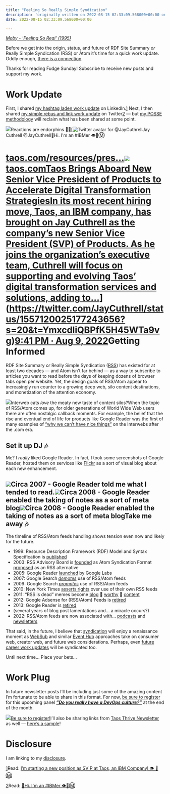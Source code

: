 ```yaml
---
title: "Feeling So Really Simple Syndication"
description: 'originally written on 2022-08-15 02:33:09.568000+00:00 on LAMP with vi, WordPress, Jekyll, Gatsby Cloud, Netlify, Revue, Substack, or Buttondown'
date: 2022-08-15 02:33:09.568000+00:00

---
```


*[Moby - 'Feeling So Real' (1995)](https://www.youtube.com/watch?v=Ju2L6NhSebQ)*

Before we get into the origin, status, and future of RDF Site Summary *or* Really Simple Syndication (RSS) or Atom it’s time for a quick work update. Oddly enough, [there is a connection](https://www.techmeme.com/220811/p27#a220811p27).

Thanks for reading Fudge Sunday! Subscribe to receive new posts and support my work.

Work Update
===========

First, I shared [my hashtag laden work update](https://www.linkedin.com/posts/jaycuthrell_digitaltransformation-servicesolutions-finops-activity-6962755116223315969-AjQh) on LinkedIn.[1](#footnote-1) Next, I then shared [my simple rebus and link work update](https://twitter.com/JayCuthrell/status/1557120025177243656) on Twitter[2](#footnote-2) — but [my POSSE methodology](https://sunday.fudge.org/p/me-and-my-posse) will reclaim what has been shared at some point.

[![](https://bucketeer-e05bbc84-baa3-437e-9518-adb32be77984.s3.amazonaws.com/public/images/9be21b04-9ab5-405a-a6b5-5c4326224063_906x1326.png)](https://www.linkedin.com/posts/jaycuthrell_digitaltransformation-servicesolutions-finops-activity-6962755116223315969-AjQh)Reactions are endorphins 🙏🤓[![Twitter avatar for @JayCuthrell](https://substackcdn.com/image/twitter_name/w_96/JayCuthrell.jpg)Jay Cuthrell @JayCuthrell👋Hi. I'm an #IBMer 👁🐝Ⓜ️

[taos.com/resources/pres…](https://www.taos.com/resources/press-releases/taos-brings-aboard-new-senior-vice-president-of-products-to-accelerate-digital-transformation-strategies/)[![](https://bucketeer-e05bbc84-baa3-437e-9518-adb32be77984.s3.amazonaws.com/public/images/66dee875-26c9-42df-9317-7c3b7f294ac4_1200x628.jpeg)taos.comTaos Brings Aboard New Senior Vice President of Products to Accelerate Digital Transformation StrategiesIn its most recent hiring move, Taos, an IBM company, has brought on Jay Cuthrell as the company’s new Senior Vice President (SVP) of Products. As he joins the organization’s executive team, Cuthrell will focus on supporting and evolving Taos’ digital transformation services and solutions, adding to…](https://www.taos.com/resources/press-releases/taos-brings-aboard-new-senior-vice-president-of-products-to-accelerate-digital-transformation-strategies/)](https://twitter.com/JayCuthrell/status/1557120025177243656?s=20&t=YmxcdliQBPfK5H45WTa9vg)[9:41 PM ∙ Aug 9, 2022](https://twitter.com/JayCuthrell/status/1557120025177243656?s=20&t=YmxcdliQBPfK5H45WTa9vg)Getting Informed
================

RDF Site Summary *or* Really Simple Syndication ([RSS](https://en.wikipedia.org/wiki/RSS)) has existed for at least two decades — and Atom isn’t far behind — as a way to subscribe to articles you want to read before the days of keeping dozens of browser tabs open per website. Yet, the design goals of RSS/Atom appear to increasingly run counter to a growing deep web, silo content destinations, and monetization of the attention economy.

[![](https://bucketeer-e05bbc84-baa3-437e-9518-adb32be77984.s3.amazonaws.com/public/images/42139b5b-e242-49eb-a471-dda8763ad853_590x423.jpeg)](https://substackcdn.com/image/fetch/f_auto,q_auto:good,fl_progressive:steep/https%3A%2F%2Fbucketeer-e05bbc84-baa3-437e-9518-adb32be77984.s3.amazonaws.com%2Fpublic%2Fimages%2F42139b5b-e242-49eb-a471-dda8763ad853_590x423.jpeg)Interweb cats *love* the meaty new taste of content silos?When the topic of RSS/Atom comes up, for older generations of World Wide Web users there are often nostalgic callback moments. For example, the belief that the rise and eventual end of life for products like Google Reader was the first of many examples of [“why we can’t have nice things”](https://googleblog.blogspot.com/2013/03/a-second-spring-of-cleaning.html) on the Interwebs after the .com era.

Set it up DJ 🎶
--------------

Me? I *really* liked Google Reader. In fact, I took some screenshots of Google Reader, hosted them on services like [Flickr](https://www.flickr.com/services/feeds/) as a sort of visual blog about each new enhancement.

[![](https://bucketeer-e05bbc84-baa3-437e-9518-adb32be77984.s3.amazonaws.com/public/images/4ee8e0dc-1abc-48d7-b3a2-ae817e696cdf_936x600.png)](https://substackcdn.com/image/fetch/f_auto,q_auto:good,fl_progressive:steep/https%3A%2F%2Fbucketeer-e05bbc84-baa3-437e-9518-adb32be77984.s3.amazonaws.com%2Fpublic%2Fimages%2F4ee8e0dc-1abc-48d7-b3a2-ae817e696cdf_936x600.png)Circa 2007 - Google Reader told me what I tended to read.[![](https://bucketeer-e05bbc84-baa3-437e-9518-adb32be77984.s3.amazonaws.com/public/images/f858e42c-daf8-46b9-80b9-464e5e89e1c8_894x426.png)](https://substackcdn.com/image/fetch/f_auto,q_auto:good,fl_progressive:steep/https%3A%2F%2Fbucketeer-e05bbc84-baa3-437e-9518-adb32be77984.s3.amazonaws.com%2Fpublic%2Fimages%2Ff858e42c-daf8-46b9-80b9-464e5e89e1c8_894x426.png)Circa 2008 - Google Reader enabled the taking of notes as a sort of meta blog[![](https://bucketeer-e05bbc84-baa3-437e-9518-adb32be77984.s3.amazonaws.com/public/images/f33eb851-3874-4b46-8d03-c4d47c5f331a_769x380.png)](https://substackcdn.com/image/fetch/f_auto,q_auto:good,fl_progressive:steep/https%3A%2F%2Fbucketeer-e05bbc84-baa3-437e-9518-adb32be77984.s3.amazonaws.com%2Fpublic%2Fimages%2Ff33eb851-3874-4b46-8d03-c4d47c5f331a_769x380.png)Circa 2008 - Google Reader enabled the taking of notes as a sort of meta blogTake me away 🎶
--------------

The timeline of RSS/Atom feeds handling shows tension even now and likely for the future.

* 1999: Resource Description Framework (RDF) Model and Syntax Specification is [published](https://www.w3.org/TR/1999/REC-rdf-syntax-19990222/)
* 2003: RSS Advisory Board is [founded](https://web.archive.org/web/20060131103336/http://www.rssboard.org/) as Atom Syndication Format [proposed](https://web.archive.org/web/20030703063636/http://www.tbray.org/ongoing/When/200x/2003/06/23/SamsPie) as an RSS alternative
* 2005: Google Reader [launched](https://www.techmeme.com/051008/p21#a051008p21) by Google Labs
* 2007: Google Search *[demotes](https://www.techmeme.com/071219/p39#a071219p39)* use of RSS/Atom feeds
* 2009: Google Search *[promotes](https://www.techmeme.com/091030/p10#a091030p10)* use of RSS/Atom feeds
* 2010: New York Times [asserts rights](https://www.techmeme.com/100608/p31#a100608p31) over use of their own RSS feeds
* 2011: “RSS is dead” memes become [blog](https://www.techmeme.com/110104/p70#a110104p70) 👏 [worthy](https://web.archive.org/web/20110423010906/http://chrisyeh.blogspot.com/2011/04/death-of-feed.html) 👏 [content](https://web.archive.org/web/20110508222044/http://www.staynalive.com/2011/05/twitter-and-facebook-both-quietly-kill.html)
* 2012: Google Adsense for (RSS/Atom) Feeds is [retired](https://www.techmeme.com/120928/p38#a120928p38)
* 2013: Google Reader is [retired](https://killedbygoogle.com)
* (several years of blog post lamentations and… a miracle occurs?)
* 2022: RSS/Atom feeds are now associated with… [podcasts](https://www.techmeme.com/220330/p34#a220330p34) and [newsletters](https://www.techmeme.com/201216/p17#a201216p17)

That said, in the future, I believe that [syndication](https://indieweb.org/Category:syndication) will enjoy a renaissance moment as [WebSub](https://www.w3.org/blog/news/archives/6787) and similar [Event Hub](https://dev.twitch.tv/docs/eventsub) approaches take on consumer web, creator web, and future web considerations. Perhaps, even [future career work updates](https://www.techmeme.com/220811/p27#a220811p27) will be syndicated too.

Until next time… Place your bets…

Work Plug
=========

In future newsletter posts I’ll be including just some of the amazing content I’m fortunate to be able to share in this format. For now, [be sure to register](https://ibm.webex.com/ibm/j.php?RGID=rb310488785ce18ab8a727308a8f21a95) for this upcoming panel ***[”Do you really have a DevOps culture?”](https://ibm.webex.com/ibm/j.php?RGID=rb310488785ce18ab8a727308a8f21a95)*** at the end of the month.

[![](https://bucketeer-e05bbc84-baa3-437e-9518-adb32be77984.s3.amazonaws.com/public/images/26e5f3a2-c9de-41da-9615-e48be58c1e26_1144x1506.png)](https://ibm.webex.com/ibm/j.php?RGID=rb310488785ce18ab8a727308a8f21a95)[Be sure to register!](https://ibm.webex.com/ibm/j.php?RGID=rb310488785ce18ab8a727308a8f21a95)I’ll also be sharing links from [Taos Thrive Newsletter](https://www.taos.com/resources/thrive-newsletter/) as well — [here’s a sample](https://www.taos.com/taos-thrives-newsletter-august-v1-137/)!

Disclosure
==========

I am linking to my [disclosure](https://jaycuthrell.com/disclosure/?utm_campaign=Fudge%20Sunday&utm_medium=email&utm_source=Revue%20newsletter).

[1](#footnote-anchor-1)Read: [I’m starting a new position as SV P at Taos, an IBM Company! 👁 🐝 Ⓜ️](https://www.linkedin.com/posts/jaycuthrell_digitaltransformation-servicesolutions-finops-activity-6962755116223315969-AjQh)

[2](#footnote-anchor-2)Read: [👋Hi. I'm an #IBMer 👁🐝Ⓜ️](https://twitter.com/JayCuthrell/status/1557120025177243656)

